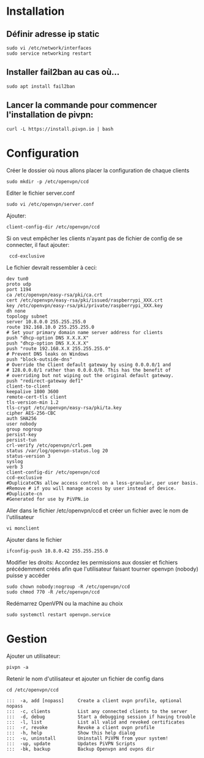 # Installation
## Définir adresse ip static
    sudo vi /etc/network/interfaces
    sudo service networking restart

## Installer fail2ban au cas où...
    sudo apt install fail2ban

## Lancer la commande pour commencer l'installation de pivpn:
    curl -L https://install.pivpn.io | bash

# Configuration
Créer le dossier où nous allons placer la configuration de chaque clients

    sudo mkdir -p /etc/openvpn/ccd

Editer le fichier server.conf
 
    sudo vi /etc/openvpn/server.conf

Ajouter:
   
    client-config-dir /etc/openvpn/ccd
    
Si on veut empêcher les clients n'ayant pas de fichier de config de se connecter, il faut ajouter:

     ccd-exclusive

Le fichier devrait ressembler à ceci:

    dev tun0
    proto udp
    port 1194
    ca /etc/openvpn/easy-rsa/pki/ca.crt
    cert /etc/openvpn/easy-rsa/pki/issued/raspberrypi_XXX.crt
    key /etc/openvpn/easy-rsa/pki/private/raspberrypi_XXX.key
    dh none
    topology subnet
    server 10.8.0.0 255.255.255.0
    route 192.168.10.0 255.255.255.0
    # Set your primary domain name server address for clients
    push "dhcp-option DNS X.X.X.X"
    push "dhcp-option DNS X.X.X.X"
    push "route 192.168.X.X 255.255.255.0"
    # Prevent DNS leaks on Windows
    push "block-outside-dns"
    # Override the Client default gateway by using 0.0.0.0/1 and
    # 128.0.0.0/1 rather than 0.0.0.0/0. This has the benefit of
    # overriding but not wiping out the original default gateway.
    push "redirect-gateway def1"
    client-to-client
    keepalive 1800 3600
    remote-cert-tls client
    tls-version-min 1.2
    tls-crypt /etc/openvpn/easy-rsa/pki/ta.key
    cipher AES-256-CBC
    auth SHA256
    user nobody
    group nogroup
    persist-key
    persist-tun
    crl-verify /etc/openvpn/crl.pem
    status /var/log/openvpn-status.log 20
    status-version 3
    syslog
    verb 3
    client-config-dir /etc/openvpn/ccd
    ccd-exclusive
    #DuplicateCNs allow access control on a less-granular, per user basis.
    #Remove # if you will manage access by user instead of device.
    #Duplicate-cn
    #Generated for use by PiVPN.io

Aller dans le fichier /etc/openvpn/ccd et créer un fichier avec le nom de l'utilisateur
    
    vi monclient

Ajouter dans le fichier

    ifconfig-push 10.8.0.42 255.255.255.0

Modifier les droits: Accordez les permissions aux dossier et fichiers précédemment créés afin que l'utilisateur faisant tourner openvpn (nobody) puisse y accéder
    
    sudo chown nobody:nogroup -R /etc/openvpn/ccd
    sudo chmod 770 -R /etc/openvpn/ccd

Redémarrez OpenVPN ou la machine au choix
    
    sudo systemctl restart openvpn.service

# Gestion
Ajouter un utilisateur: 

    pivpn -a 

Retenir le nom d'utilisateur et ajouter un fichier de config dans
    
    cd /etc/openvpn/ccd

    :::  -a, add [nopass]     Create a client ovpn profile, optional nopass
    :::  -c, clients          List any connected clients to the server
    :::  -d, debug            Start a debugging session if having trouble
    :::  -l, list             List all valid and revoked certificates
    :::  -r, revoke           Revoke a client ovpn profile
    :::  -h, help             Show this help dialog
    :::  -u, uninstall        Uninstall PiVPN from your system!
    :::  -up, update          Updates PiVPN Scripts
    :::  -bk, backup          Backup Openvpn and ovpns dir
